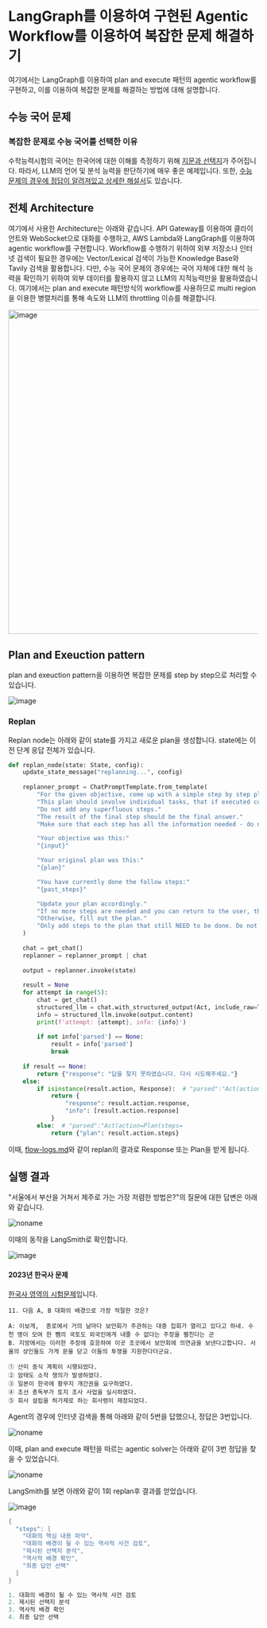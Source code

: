 # LangGraph를 이용하여 구현된 Agentic Workflow를 이용하여 복잡한 문제 해결하기

여기에서는 LangGraph를 이용하여 plan and execute 패턴의 agentic workflow를 구현하고, 이를 이용하여 복잡한 문제를 해결하는 방법에 대해 설명합니다. 

## 수능 국어 문제 

### 복잡한 문제로 수능 국어를 선택한 이유

수학능력시험의 국어는 한국어에 대한 이해를 측정하기 위해 [지문과 선택지](https://github.com/NomaDamas/KICE_slayer_AI_Korean/blob/master/data/2023_11_KICE.json)가 주어집니다. 따라서, LLM의 언어 및 분석 능력을 판단하기에 매우 좋은 예제입니다. 또한, [수능 문제의 경우에 정답이 알려져있고 상세한 해설서](https://m.blog.naver.com/awesome-2030/222931282476)도 있습니다. 


## 전체 Architecture

여기에서 사용한 Architecture는 아래와 같습니다. API Gateway를 이용하여 클라이언트와 WebSocket으로 대화를 수행하고, AWS Lambda와 LangGraph를 이용하여 agentic workflow를 구현합니다. Workflow를 수행하기 위하여 외부 저장소나 인터넷 검색이 필요한 경우에는 Vector/Lexical 검색이 가능한 Knowledge Base와 Tavily 검색을 활용합니다. 다만, 수능 국어 문제의 경우에는 국어 자체에 대한 해석 능력을 확인하기 위하여 외부 데이터를 활용하지 않고 LLM의 지적능력만을 활용하였습니다. 여기에서는 plan and execute 패턴방식의 workflow를 사용하므로 multi region을 이용한 병렬처리를 통해 속도와 LLM의 throttling 이슈를 해결합니다. 

<img width="652" alt="image" src="https://github.com/user-attachments/assets/d873497d-b7ec-4043-9a1f-ebe37c1c2bcf">

## Plan and Exeuction pattern

plan and exeuction pattern을 이용하면 복잡한 문제를 step by step으로 처리할 수 있습니다.

![image](https://github.com/user-attachments/assets/301dae63-30aa-4ebc-b434-fb942fa54e85)


### Replan

Replan node는 아래와 같이 state를 가지고 새로운 plan을 생성합니다. state에는 이전 단계 응답 전체가 있습니다.

```python
def replan_node(state: State, config):
    update_state_message("replanning...", config)
    
    replanner_prompt = ChatPromptTemplate.from_template(
        "For the given objective, come up with a simple step by step plan."
        "This plan should involve individual tasks, that if executed correctly will yield the correct answer."
        "Do not add any superfluous steps."
        "The result of the final step should be the final answer."
        "Make sure that each step has all the information needed - do not skip steps."

        "Your objective was this:"
        "{input}"

        "Your original plan was this:"
        "{plan}"

        "You have currently done the follow steps:"
        "{past_steps}"

        "Update your plan accordingly."
        "If no more steps are needed and you can return to the user, then respond with that."
        "Otherwise, fill out the plan."
        "Only add steps to the plan that still NEED to be done. Do not return previously done steps as part of the plan."
    )
    
    chat = get_chat()
    replanner = replanner_prompt | chat
    
    output = replanner.invoke(state)
    
    result = None
    for attempt in range(5):
        chat = get_chat()
        structured_llm = chat.with_structured_output(Act, include_raw=True)    
        info = structured_llm.invoke(output.content)
        print(f'attempt: {attempt}, info: {info}')
        
        if not info['parsed'] == None:
            result = info['parsed']
            break
                
    if result == None:
        return {"response": "답을 찾지 못하였습니다. 다시 시도해주세요."}
    else:
        if isinstance(result.action, Response):  # "parsed":"Act(action=Response(response="
            return {
                "response": result.action.response,
                "info": [result.action.response]
            }
        else:  # "parsed":"Act(action=Plan(steps=
            return {"plan": result.action.steps}    
```

이때, [flow-logs.md](https://github.com/kyopark2014/agentic-solver/blob/main/flow-logs.md)와 같이 replan의 결과로 Response 또는 Plan을 받게 됩니다.


## 실행 결과

"서울에서 부산을 거쳐서 제주로 가는 가장 저렴한 방법은?"의 질문에 대한 답변은 아래와 같습니다. 

![noname](https://github.com/user-attachments/assets/dd49ee70-f086-4bf5-b9aa-dfb52ba3807f)

이때의 동작을 LangSmith로 확인합니다.

![image](https://github.com/user-attachments/assets/003efb54-d02a-414c-837a-207491cf4007)


#### 2023년 한국사 문제

[한국사 영역의 시험문제](https://legendstudy.com/1574)입니다.

```text
11. 다음 A, B 대화의 배경으로 가장 적절한 것은? 

A: 이보게,  종로에서 거의 날마다 보안회가 주관하는 대중 집회가 열리고 있다고 하네. 수천 명이 모여 한 뺌의 국토도 외국인에게 내줄 수 없다는 주장을 펼친다는 군
B. 지방에서는 이러한 주장에 호응하여 이곳 조곳에서 보안회에 의연금을 보낸다고합니다. 서울의 상인들도 가게 문을 닫고 이들의 투쟁을 지원한다더군요.

① 산미 증식 계획이 시행되었다. 
② 암태도 소작 쟁의가 발생하였다. 
③ 일본이 한국에 황무지 개간권을 요구하였다. 
④ 조선 총독부가 토지 조사 사업을 실시하였다. 
⑤ 회사 설립을 허가제로 하는 회사령이 제정되었다.
```

Agent의 경우에 인터넷 검색을 통해 아래와 같이 5번을 답했으나, 정답은 3번입니다.

![noname](https://github.com/user-attachments/assets/4d77bc30-ff66-4b25-b9b2-d6a6da2c42cd)

이때, plan and execute 패턴을 따르는 agentic solver는 아래와 같이 3번 정답을 찾을 수 있었습니다.

![noname](https://github.com/user-attachments/assets/3d05c25a-7d44-42a1-be7f-0f2fb78683a2)

LangSmith를 보면 아래와 같이 1회 replan후 결과를 얻었습니다. 

![image](https://github.com/user-attachments/assets/1ff7e107-ae54-48c3-9401-a6f2b6fb1e71)

```java
{
  "steps": [
    "대화의 핵심 내용 파악",
    "대화의 배경이 될 수 있는 역사적 사건 검토",
    "제시된 선택지 분석",
    "역사적 배경 확인",
    "최종 답안 선택"
  ]
}
```

```java
1. 대화의 배경이 될 수 있는 역사적 사건 검토
2. 제시된 선택지 분석
3. 역사적 배경 확인
4. 최종 답안 선택
```

